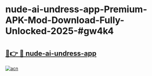 # nude-ai-undress-app-Premium-APK-Mod-Download-Fully-Unlocked-2025-#gw4k4

# <h2><a href="https://bedroomkl.my?title=nude-ai-undress-app&ref=1AP">🔗👉 🔴 nude-ai-undress-app</a></h2>

[![acn](https://github.com/user-attachments/assets/0f9c940e-d8b0-45ae-aac7-cd30a18b3e1c)](https://bedroomkl.my?title=nude-ai-undress-app&ref=1AP)

